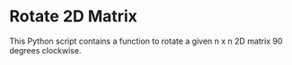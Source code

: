 # Rotate 2D Matrix

This Python script contains a function to rotate a given n x n 2D matrix 90 degrees clockwise.